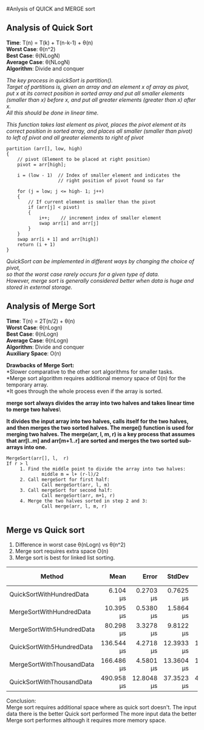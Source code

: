 ﻿#Anlysis of QUICK and MERGE sort

## **Analysis of Quick Sort**

**Time**: T(n) = T(k) + T(n-k-1) + θ(n)\
**Worst Case**: θ(n^2)\
**Best Case**: θ(NLogN)\
**Average Case**: θ(NLogN)\
**Algorithm**: Divide and conquer

_The key process in quickSort is partition().\
Target of partitions is, given an array and an element x of array as pivot,\
put x at its correct position in sorted array and put all smaller elements (smaller than x) before x, and put all greater elements (greater than x) after x.\
All this should be done in linear time._

 _This function takes last element as pivot, places
the pivot element at its correct position in sorted
array, and places all smaller (smaller than pivot)
to left of pivot and all greater elements to right
of pivot_ 


```
partition (arr[], low, high)
{
    // pivot (Element to be placed at right position)
    pivot = arr[high];

    i = (low - 1)  // Index of smaller element and indicates the 
                   // right position of pivot found so far

    for (j = low; j <= high- 1; j++)
    {
        // If current element is smaller than the pivot
        if (arr[j] < pivot)
        {
            i++;    // increment index of smaller element
            swap arr[i] and arr[j]
        }
    }
    swap arr[i + 1] and arr[high])
    return (i + 1)
}
```

_QuickSort can be implemented in different ways by changing the choice of pivot,\
so that the worst case rarely occurs for a given type of data.\
However, merge sort is generally considered better when data is huge and stored in external storage._ 


## Analysis of Merge Sort
**Time**: T(n) = 2T(n/2) + θ(n)\
**Worst Case**: θ(nLogn)\
**Best Case**: θ(nLogn)\
**Average Case**: θ(nLogn)\
**Algorithm**: Divide and conquer\
**Auxiliary Space**: O(n)

**Drawbacks of Merge Sort:**\
*Slower comparative to the other sort algorithms for smaller tasks.\
*Merge sort algorithm requires additional memory space of 0(n) for the temporary array.\
*It goes through the whole process even if the  array is sorted.

**merge sort always divides the array into two halves and takes linear time to merge two halves**\

**It divides the input array into two halves, calls itself for the two halves, and then merges the two sorted halves. The merge() function is used for merging two halves. The merge(arr, l, m, r) is a key process that assumes that arr[l..m] and arr[m+1..r] are sorted and merges the two sorted sub-arrays into one.**

```
MergeSort(arr[], l,  r)
If r > l
     1. Find the middle point to divide the array into two halves:  
             middle m = l+ (r-l)/2
     2. Call mergeSort for first half:   
             Call mergeSort(arr, l, m)
     3. Call mergeSort for second half:
             Call mergeSort(arr, m+1, r)
     4. Merge the two halves sorted in step 2 and 3:
             Call merge(arr, l, m, r)
             
```

## Merge vs Quick sort

1) Difference in worst case θ(nLogn) vs θ(n^2)
2) Merge sort requires extra space O(n)
3) Merge sort is best for linked list sorting.

|                    Method |       Mean |      Error |     StdDev |     Median | Rank |    Gen 0 | Gen 1 | Gen 2 | Allocated |
|-------------------------- |-----------:|-----------:|-----------:|-----------:|-----:|---------:|------:|------:|----------:|
|  QuickSortWithHundredData |   6.104 μs |  0.2703 μs |  0.7625 μs |   5.860 μs |    1 |        - |     - |     - |         - |
|  MergeSortWithHundredData |  10.395 μs |  0.5380 μs |  1.5864 μs |  10.010 μs |    2 |  13.7939 |     - |     - |   21648 B |
| MergeSortWith5HundredData |  80.298 μs |  3.3278 μs |  9.8122 μs |  79.077 μs |    3 |  76.7822 |     - |     - |  120432 B |
| QuickSortWith5HundredData | 136.544 μs |  4.2718 μs | 12.3933 μs | 134.496 μs |    4 |        - |     - |     - |         - |
| MergeSortWithThousandData | 166.486 μs |  4.5801 μs | 13.3604 μs | 165.830 μs |    5 | 161.1328 |     - |     - |  252960 B |
| QuickSortWithThousandData | 490.958 μs | 12.8048 μs | 37.3523 μs | 483.955 μs |    6 |        - |     - |     - |         - |


Conclusion:\
Merge sort requires additional space where as quick sort doesn't.
The input data there is the better Quick sort performed
The more input data the better Merge sort performes although it requires more memory space.